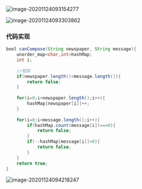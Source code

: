 ![image-20201124093154277](C:\Users\lenovo\AppData\Roaming\Typora\typora-user-images\image-20201124093154277.png)

![image-20201124093303862](C:\Users\lenovo\AppData\Roaming\Typora\typora-user-images\image-20201124093303862.png)

### 代码实现

```java
bool canCompose(String newspaper, String message){
    unorder_map<char,int>hashMap;
    int i;
    
    //枝剪
    if(newspaper.length()<message.length()){
        return false;
    }
    
    for(i=0;i<newspaper.length();i++){
        hashMap[newspaper[i]]++;
    }
    
    for(i=0;i<message.length();i++){
        if(hashMap.count(message[i])===0){
            return false;
        }
        if(--hashMap[message[i]]<0){
            return false;
        }
    }
    return true;
}

```

![image-20201124094218247](C:\Users\lenovo\AppData\Roaming\Typora\typora-user-images\image-20201124094218247.png)